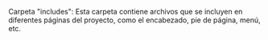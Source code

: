 Carpeta "includes": Esta carpeta contiene archivos que se incluyen en diferentes páginas del proyecto, como el encabezado, pie de página, menú, etc.